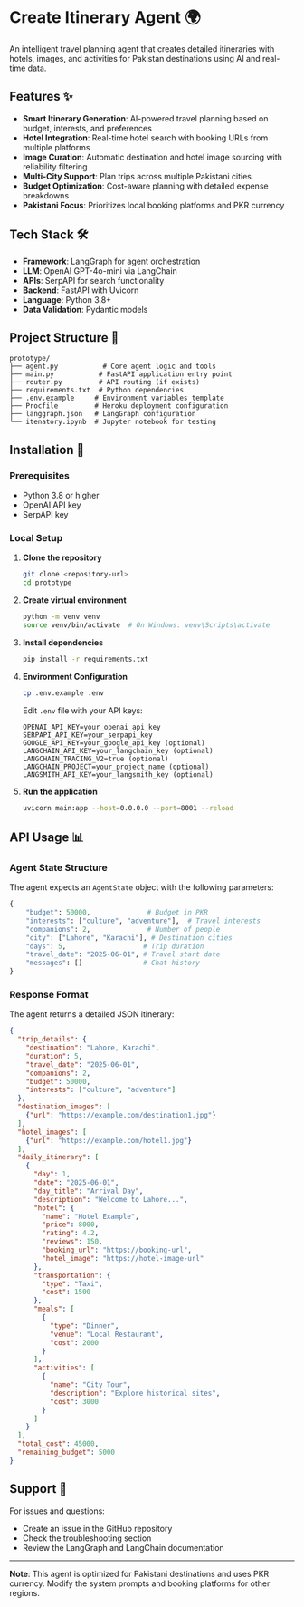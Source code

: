 # Create Itinerary Agent 🌍

An intelligent travel planning agent that creates detailed itineraries with hotels, images, and activities for Pakistan destinations using AI and real-time data.

## Features ✨

- **Smart Itinerary Generation**: AI-powered travel planning based on budget, interests, and preferences
- **Hotel Integration**: Real-time hotel search with booking URLs from multiple platforms
- **Image Curation**: Automatic destination and hotel image sourcing with reliability filtering
- **Multi-City Support**: Plan trips across multiple Pakistani cities
- **Budget Optimization**: Cost-aware planning with detailed expense breakdowns
- **Pakistani Focus**: Prioritizes local booking platforms and PKR currency

## Tech Stack 🛠️

- **Framework**: LangGraph for agent orchestration
- **LLM**: OpenAI GPT-4o-mini via LangChain
- **APIs**: SerpAPI for search functionality
- **Backend**: FastAPI with Uvicorn
- **Language**: Python 3.8+
- **Data Validation**: Pydantic models

## Project Structure 📁

```
prototype/
├── agent.py           # Core agent logic and tools
├── main.py           # FastAPI application entry point
├── router.py         # API routing (if exists)
├── requirements.txt  # Python dependencies
├── .env.example     # Environment variables template
├── Procfile         # Heroku deployment configuration
├── langgraph.json   # LangGraph configuration
└── itenatory.ipynb  # Jupyter notebook for testing
```

## Installation 🚀

### Prerequisites

- Python 3.8 or higher
- OpenAI API key
- SerpAPI key

### Local Setup

1. **Clone the repository**
   ```bash
   git clone <repository-url>
   cd prototype
   ```

2. **Create virtual environment**
   ```bash
   python -m venv venv
   source venv/bin/activate  # On Windows: venv\Scripts\activate
   ```

3. **Install dependencies**
   ```bash
   pip install -r requirements.txt
   ```

4. **Environment Configuration**
   ```bash
   cp .env.example .env
   ```
   
   Edit `.env` file with your API keys:
   ```env
   OPENAI_API_KEY=your_openai_api_key
   SERPAPI_API_KEY=your_serpapi_key
   GOOGLE_API_KEY=your_google_api_key (optional)
   LANGCHAIN_API_KEY=your_langchain_key (optional)
   LANGCHAIN_TRACING_V2=true (optional)
   LANGCHAIN_PROJECT=your_project_name (optional)
   LANGSMITH_API_KEY=your_langsmith_key (optional)
   ```

5. **Run the application**
   ```bash
   uvicorn main:app --host=0.0.0.0 --port=8001 --reload
   ```

## API Usage 📊

### Agent State Structure

The agent expects an `AgentState` object with the following parameters:

```python
{
    "budget": 50000,              # Budget in PKR
    "interests": ["culture", "adventure"],  # Travel interests
    "companions": 2,              # Number of people
    "city": ["Lahore", "Karachi"], # Destination cities
    "days": 5,                   # Trip duration
    "travel_date": "2025-06-01", # Travel start date
    "messages": []               # Chat history
}
```

### Response Format

The agent returns a detailed JSON itinerary:

```json
{
  "trip_details": {
    "destination": "Lahore, Karachi",
    "duration": 5,
    "travel_date": "2025-06-01",
    "companions": 2,
    "budget": 50000,
    "interests": ["culture", "adventure"]
  },
  "destination_images": [
    {"url": "https://example.com/destination1.jpg"}
  ],
  "hotel_images": [
    {"url": "https://example.com/hotel1.jpg"}
  ],
  "daily_itinerary": [
    {
      "day": 1,
      "date": "2025-06-01",
      "day_title": "Arrival Day",
      "description": "Welcome to Lahore...",
      "hotel": {
        "name": "Hotel Example",
        "price": 8000,
        "rating": 4.2,
        "reviews": 150,
        "booking_url": "https://booking-url",
        "hotel_image": "https://hotel-image-url"
      },
      "transportation": {
        "type": "Taxi",
        "cost": 1500
      },
      "meals": [
        {
          "type": "Dinner",
          "venue": "Local Restaurant",
          "cost": 2000
        }
      ],
      "activities": [
        {
          "name": "City Tour",
          "description": "Explore historical sites",
          "cost": 3000
        }
      ]
    }
  ],
  "total_cost": 45000,
  "remaining_budget": 5000
}
```

## Support 💬

For issues and questions:
- Create an issue in the GitHub repository
- Check the troubleshooting section
- Review the LangGraph and LangChain documentation

---

**Note**: This agent is optimized for Pakistani destinations and uses PKR currency. Modify the system prompts and booking platforms for other regions.
